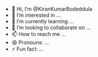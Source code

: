 - 👋 Hi, I’m @KiranKumarBodeddula
- 👀 I’m interested in ...
- 🌱 I’m currently learning ...
- 💞️ I’m looking to collaborate on ...
- 📫 How to reach me ...
- 😄 Pronouns: ...
- ⚡ Fun fact: ...

<!---
KiranKumarBodeddula/KiranKumarBodeddula is a ✨ special ✨ repository because its `README.md` (this file) appears on your GitHub profile.
You can click the Preview link to take a look at your changes.
--->
